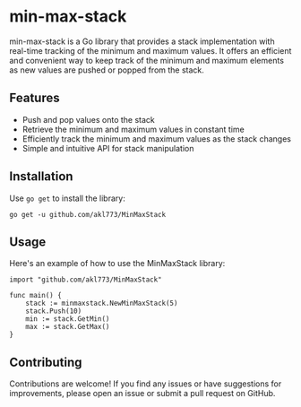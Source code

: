 # min-max-stack

min-max-stack is a Go library that provides a stack implementation with real-time tracking of the minimum and maximum values. It offers an efficient and convenient way to keep track of the minimum and maximum elements as new values are pushed or popped from the stack.

## Features

- Push and pop values onto the stack
- Retrieve the minimum and maximum values in constant time
- Efficiently track the minimum and maximum values as the stack changes
- Simple and intuitive API for stack manipulation

## Installation

Use `go get` to install the library:

```shell
go get -u github.com/akl773/MinMaxStack
```

## Usage
Here's an example of how to use the MinMaxStack library:

```shell
import "github.com/akl773/MinMaxStack"

func main() {
	stack := minmaxstack.NewMinMaxStack(5)
	stack.Push(10)
	min := stack.GetMin()
	max := stack.GetMax()
}
```

## Contributing
Contributions are welcome! If you find any issues or have suggestions for improvements, please open an issue or submit a pull request on GitHub.
